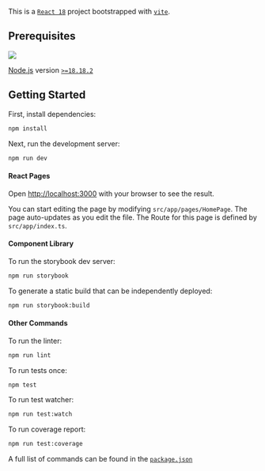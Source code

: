 This is a [`React 18`](https://react.dev/) project bootstrapped with [`vite`](https://vitejs.dev/).

## Prerequisites

![](https://nodejs.org/static/images/logo.svg)

[Node.js](https://nodejs.org/) version [`>=18.18.2`](https://nodejs.org/dist/v18.18.2/node-v18.18.2.pkg)

## Getting Started

First, install dependencies:

```bash
npm install
```

Next, run the development server:

```bash
npm run dev
```

#### React Pages

Open [http://localhost:3000](http://localhost:3000) with your browser to see the result.

You can start editing the page by modifying `src/app/pages/HomePage`. The page auto-updates as you edit the file.
The Route for this page is defined by `src/app/index.ts`.

#### Component Library

To run the storybook dev server:

```bash
npm run storybook
```

To generate a static build that can be independently deployed:

```bash
npm run storybook:build
```

#### Other Commands

To run the linter:

```bash
npm run lint
```

To run tests once:

```bash
npm test
```

To run test watcher:

```bash
npm run test:watch
```

To run coverage report:

```bash
npm run test:coverage
```

A full list of commands can be found in the [`package.json`](https://github.com/jblossomweb/vite-scaffold-2023/blob/main/package.json)

